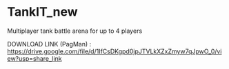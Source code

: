 # TankIT_new
Multiplayer tank battle arena for up to 4 players

DOWNLOAD LINK (PagMan) :
https://drive.google.com/file/d/1IfCsDKgpd0jpJTVLkXZxZmyw7qJpwO_0/view?usp=share_link
